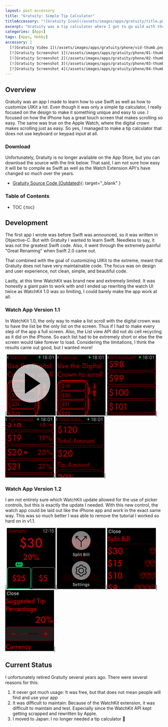 ```yaml
---
layout: post-accessory
title: "Gratuity: Simple Tip Calculator"
titleAccessory: "![Gratuity Icon](/assets/images/apps/gratuity/title.png){: .page-title .reflect .below-xl .round-none }"
excerpt: "Gratuity was a tip calculator where I got to go wild with the design and make something totally unique"
categories: [Apps]
tags: [Apps, Hobby]
accessory: |
  [![Gratuity Video 1](/assets/images/apps/gratuity/phone/vid-thumb.png)](/assets/images/apps/gratuity/phone/vid-full.mp4)
  [![Gratuity Screenshot 1](/assets/images/apps/gratuity/phone/01-thumb.png)](/assets/images/apps/gratuity/phone/01-full.png)
  [![Gratuity Screenshot 2](/assets/images/apps/gratuity/phone/02-thumb.png)](/assets/images/apps/gratuity/phone/02-full.png)
  [![Gratuity Screenshot 3](/assets/images/apps/gratuity/phone/03-thumb.png)](/assets/images/apps/gratuity/phone/03-full.png)
  [![Gratuity Screenshot 4](/assets/images/apps/gratuity/phone/04-thumb.png)](/assets/images/apps/gratuity/phone/04-full.png)
---
```


## Overview

Gratuity was an app I made to learn how to use Swift as well as how to customize
UIKit a lot. Even though it was only a simple tip calculator, I really focused
on the design to make it something unique and easy to use. I focused on how the
iPhone has a great touch screen that makes scrolling so easy. The same was true
on the Apple Watch, where the digital crown makes scrolling just as easy. So
yes, I managed to make a tip calculator that does not use keyboard or keypad
input at all.

### Download

Unfortunately, Gratuity is no longer available on the App Store, but you can
download the source with the link below. That said, I am not sure how easy it
will be to compile as Swift as well as the Watch Extension API's have changed
so much over the years.

- [<i class="fa-brands fa-bitbucket"></i>Gratuity Source Code \(Outdated\)](https://bitbucket.org/saturdayapps/gratuity/){: target="_blank" }

### Table of Contents

* TOC
{:toc}

## Development

The first app I wrote was before Swift was announced, so it was written in
Objective-C. But with Gratuity I wanted to learn Swift. Needless to say, it was
not the greatest Swift code. Also, it went through the extremely painful "Great
Renaming" when Swift 2.0 came out.

That combined with the goal of customizing UIKit to the extreme, meant that
Gratuity does not have very maintainable code. The focus was on design and user
experience, not clean, simple, and beautiful code.

Lastly, at this time WatchKit was brand new and extremely limited. It was
honestly a giant pain to work with and I ended up rewriting the watch UI twice
as WatchKit 1.0 was so limiting, I could barely make the app work at all.

### Watch App Version 1.1

In WatchKit 1.0, the only way to make a list scroll with the digital crown was
to have the list be the only list on the screen. Thus if I had to make every
step of the app a full screen. Also, the List view API did not do cell recycling
as it did on the iPhone. So each list had to be extremely short or else the the
screen would take forever to load. Considering the limitations, I think the
results came out good, but I wanted more!

|[![Watch v1.1 Video 1](/assets/images/apps/gratuity/watch/v1.1-vid-thumb.png)](/assets/images/apps/gratuity/watch/v1.1-vid-full.mp4)|[![Watch v1.1 Screenshot 1](/assets/images/apps/gratuity/watch/v1.1-01-thumb.png)](/assets/images/apps/gratuity/watch/v1.1-01-full.png)|[![Watch v1.1 Screenshot 2](/assets/images/apps/gratuity/watch/v1.1-02-thumb.png)](/assets/images/apps/gratuity/watch/v1.1-02-full.png)|[![Watch v1.1 Screenshot 3](/assets/images/apps/gratuity/watch/v1.1-03-thumb.png)](/assets/images/apps/gratuity/watch/v1.1-03-full.png)|[![Watch v1.1 Screenshot 4](/assets/images/apps/gratuity/watch/v1.1-04-thumb.png)](/assets/images/apps/gratuity/watch/v1.1-04-full.png)|
    
### Watch App Version 1.2

I am not entirely sure which WatchKit update allowed for the use of picker
controls, but this is exactly the update I needed. With this new control,
the watch app could be laid out like the iPhone app and work in the exact same
way. This was so much better I was able to remove the tutorial I worked so hard
on in v1.1.

|[![Watch v1.2 Screenshot 1](/assets/images/apps/gratuity/watch/v1.2-01-thumb.png)](/assets/images/apps/gratuity/watch/v1.2-01-full.png)|[![Watch v1.2 Screenshot 2](/assets/images/apps/gratuity/watch/v1.2-02-thumb.png)](/assets/images/apps/gratuity/watch/v1.2-02-full.png)|[![Watch v1.2 Screenshot 3](/assets/images/apps/gratuity/watch/v1.2-03-thumb.png)](/assets/images/apps/gratuity/watch/v1.2-03-full.png)|[![Watch v1.2 Screenshot 4](/assets/images/apps/gratuity/watch/v1.2-04-thumb.png)](/assets/images/apps/gratuity/watch/v1.2-04-full.png)|

## Current Status

I unfortunately retired Gratuity several years ago. There were several reasons
for this:

1. It never got much usage: It was free, but that does not mean people will find
  and use your app
1. It was difficult to maintain: Because of the WatchKit extension, it was
  difficult to maintain and test. Especially since the WatchKit API kept getting
scrapped and rewritten by Apple.
1. I moved to Japan: I no longer needed a tip calculator 🤣
